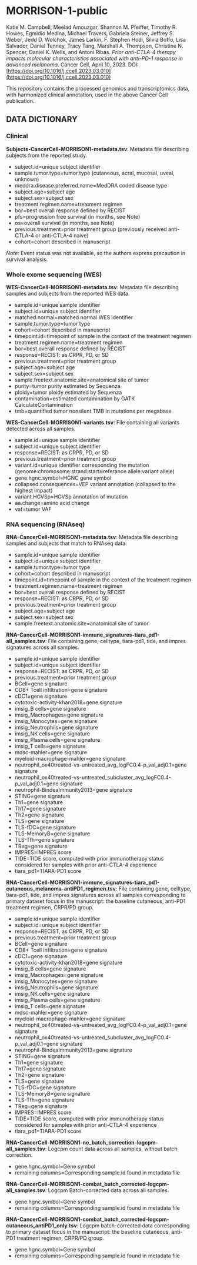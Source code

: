 # MORRISON-1-public
Katie M. Campbell, Meelad Amouzgar, Shannon M. Pfeiffer, Timothy R. Howes, Egmidio Medina, Michael Travers, Gabriela Steiner, Jeffrey S. Weber, Jedd D. Wolchok, James Larkin, F. Stephen Hodi, Silvia Boffo, Lisa Salvador, Daniel Tenney, Tracy Tang, Marshall A. Thompson, Christine N. Spencer, Daniel K. Wells, and Antoni Ribas. _Prior anti-CTLA-4 therapy impacts molecular characteristics associated with anti-PD-1 response in advanced melanoma._ Cancer Cell, April 10, 2023.
DOI: [https://doi.org/10.1016/j.ccell.2023.03.010](https://doi.org/10.1016/j.ccell.2023.03.010)

This repository contains the processed genomics and transcriptomics data, with harmonized clinical annotation, used in the above Cancer Cell publication.

## DATA DICTIONARY
### Clinical
**Subjects-CancerCell-MORRISON1-metadata.tsv**: Metadata file describing subjects from the reported study.
- subject.id=unique subject identifier
- sample.tumor.type=tumor type (cutaneous, acral, mucosal, uveal, unknown)
- meddra.disease.preferred.name=MedDRA coded disease type
- subject.age=subject age
- subject.sex=subject sex
- treatment.regimen.name=treatment regimen
- bor=best overall response defined by RECIST
- pfs=progression free survival (in months, see Note)
- os=overall survival (in months, see Note)
- previous.treatment=prior treatment group (previously received anti-CTLA-4 or anti-CTLA-4 naive)
- cohort=cohort described in manuscript

_Note:_ Event status was not available, so the authors express precaution in survival analysis.

### Whole exome sequencing (WES)
**WES-CancerCell-MORRISON1-metadata.tsv**: Metadata file describing samples and subjects from the reported WES data.
- sample.id=unique sample identifier
- subject.id=unique subject identifier
- matched.normal=matched normal WES identifier
- sample.tumor.type=tumor type
- cohort=cohort described in manuscript
- timepoint.id=timepoint of sample in the context of the treatment regimen
- treatment.regimen.name=treatment regimen
- bor=best overall response defined by RECIST
- response=RECIST: as CRPR, PD, or SD
- previous.treatment=prior treatment group
- subject.age=subject age
- subject.sex=subject sex
- sample.freetext.anatomic.site=anatomical site of tumor
- purity=tumor purity estimated by Sequenza
- ploidy=tumor ploidy estimated by Sequenza
- contamination=estimated contamination by GATK CalculateContamination
- tmb=quantified tumor nonsilent TMB in mutations per megabase

**WES-CancerCell-MORRISON1-variants.tsv**: File containing all variants detected across all samples.
- sample.id=unique sample identifier
- subject.id=unique subject identifier
- response=RECIST: as CRPR, PD, or SD
- previous.treatment=prior treatment group
- variant.id=unique identifier corresponding the mutation (genome:chromosome:strand:start:end:referance allele:variant allele)
- gene.hgnc.symbol=HGNC gene symbol
- collapsed.consequences=VEP variant annotation (collapsed to the highest impact)
- variant.HGVSp=HGVSp annotation of mutation
- aa.change=amino acid change
- vaf=tumor VAF

### RNA sequencing (RNAseq)
**RNA-CancerCell-MORRISON1-metadata.tsv**: Metadata file describing samples and subjects that match to RNAseq data.
- sample.id=unique sample identifier
- subject.id=unique subject identifier
- sample.tumor.type=tumor type
- cohort=cohort described in manuscript
- timepoint.id=timepoint of sample in the context of the treatment regimen
- treatment.regimen.name=treatment regimen
- bor=best overall response defined by RECIST
- response=RECIST: as CRPR, PD, or SD
- previous.treatment=prior treatment group
- subject.age=subject age
- subject.sex=subject sex
- sample.freetext.anatomic.site=anatomical site of tumor

**RNA-CancerCell-MORRISON1-immune_signatures-tiara_pd1-all_samples.tsv**: File containing gene, celltype, tiara-pd1, tide, and impres signatures across all samples.
- sample.id=unique sample identifier
- subject.id=unique subject identifier
- response=RECIST: as CRPR, PD, or SD
- previous.treatment=prior treatment group
- BCell=gene signature
- CD8+ Tcell infiltration=gene signature
- cDC1=gene signature
- cytotoxic-activity-khan2018=gene signature
- imsig_B cells=gene signature
- imsig_Macrophages=gene signature
- imsig_Monocytes=gene signature
- imsig_Neutrophils=gene signature
- imsig_NK cells=gene signature
- imsig_Plasma cells=gene signature
- imsig_T cells=gene signature
- mdsc-mahler=gene signature
- myeloid-macrophage-mahler=gene signature
- neutrophil_ox40treated-vs-untreated_avg_logFC0.4-p_val_adj0.1=gene signature
- neutrophil_ox40treated-vs-untreated_subcluster_avg_logFC0.4-p_val_adj0.1=gene signature
- neutrophil-BindeaImmunity2013=gene signature
- STING=gene signature
- Th1=gene signature
- Th17=gene signature
- Th2=gene signature
- TLS=gene signature
- TLS-fDC=gene signature
- TLS-MemoryB=gene signature
- TLS-Tfh=gene signature
- TReg=gene signature
- IMPRES=IMPRES score
- TIDE=TIDE score, computed with prior immunotherapy status considered for samples with prior anti-CTLA-4 experience
- tiara_pd1=TIARA-PD1 score 

**RNA-CancerCell-MORRISON1-immune_signatures-tiara_pd1-cutaneous_melanoma-antiPD1_regimen.tsv**: File containing gene, celltype, tiara-pd1, tide, and impres signatures across all samples corresponding to primary dataset focus in the manuscript: the baseline cutaneous, anti-PD1 treatment regimen, CRPR/PD group.
- sample.id=unique sample identifier
- subject.id=unique subject identifier
- response=RECIST, as CRPR, PD, or SD
- previous.treatment=prior treatment group
- BCell=gene signature
- CD8+ Tcell infiltration=gene signature
- cDC1=gene signature
- cytotoxic-activity-khan2018=gene signature
- imsig_B cells=gene signature
- imsig_Macrophages=gene signature
- imsig_Monocytes=gene signature
- imsig_Neutrophils=gene signature
- imsig_NK cells=gene signature
- imsig_Plasma cells=gene signature
- imsig_T cells=gene signature
- mdsc-mahler=gene signature
- myeloid-macrophage-mahler=gene signature
- neutrophil_ox40treated-vs-untreated_avg_logFC0.4-p_val_adj0.1=gene signature
- neutrophil_ox40treated-vs-untreated_subcluster_avg_logFC0.4-p_val_adj0.1=gene signature
- neutrophil-BindeaImmunity2013=gene signature
- STING=gene signature
- Th1=gene signature
- Th17=gene signature
- Th2=gene signature
- TLS=gene signature
- TLS-fDC=gene signature
- TLS-MemoryB=gene signature
- TLS-Tfh=gene signature
- TReg=gene signature
- IMPRES=IMPRES score
- TIDE=TIDE score, computed with prior immunotherapy status considered for samples with prior anti-CTLA-4 experience
- tiara_pd1=TIARA-PD1 score 

**RNA-CancerCell-MORRISON1-no_batch_correction-logcpm-all_samples.tsv**: Logcpm count data across all samples, without batch correction.
- gene.hgnc.symbol=Gene symbol
- remaining columns=Corresponding sample.id found in metadata file

**RNA-CancerCell-MORRISON1-combat_batch_corrected-logcpm-all_samples.tsv**: Logcpm Batch-corrected data across all samples.
- gene.hgnc.symbol=Gene symbol
- remaining columns=Corresponding sample.id found in metadata file

**RNA-CancerCell-MORRISON1-combat_batch_corrected-logcpm-cutaneous_antiPD1_only.tsv**: Logcpm batch-corrected data corresponding to primary dataset focus in the manuscript: the baseline cutaneous, anti-PD1 treatment regimen, CRPR/PD group.
- gene.hgnc.symbol=Gene symbol
- remaining columns=Corresponding sample.id found in metadata file
